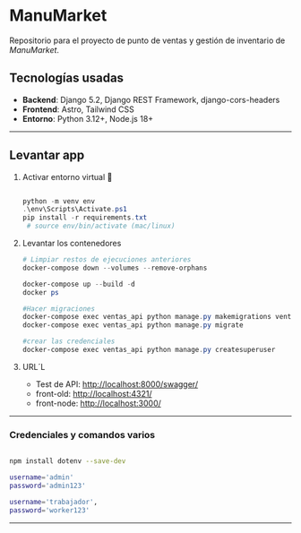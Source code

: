# ManuMarket

Repositorio para el proyecto de punto de ventas y gestión de inventario de *ManuMarket*.

## Tecnologías usadas

- **Backend**: Django 5.2, Django REST Framework, django-cors-headers
- **Frontend**: Astro, Tailwind CSS
- **Entorno**: Python 3.12+, Node.js 18+

---

## Levantar app

1. Activar entorno virtual 👻  

    ```powershell

    python -m venv env
    .\env\Scripts\Activate.ps1
    pip install -r requirements.txt
     # source env/bin/activate (mac/linux)

    ```

2. Levantar los contenedores

   ```powershell
   # Limpiar restos de ejecuciones anteriores
   docker-compose down --volumes --remove-orphans

   docker-compose up --build -d
   docker ps

   #Hacer migraciones
   docker-compose exec ventas_api python manage.py makemigrations ventas
   docker-compose exec ventas_api python manage.py migrate
   
   #crear las credenciales
   docker-compose exec ventas_api python manage.py createsuperuser

   ```

3. URL´L

   - Test de API: <http://localhost:8000/swagger/>
   - front-old: <http://localhost:4321/>
   - front-node: <http://localhost:3000/>

---

### Credenciales y comandos varios

  ```bash

  npm install dotenv --save-dev

  username='admin'
  password='admin123'

  username='trabajador',
  password='worker123'

  ```

---
